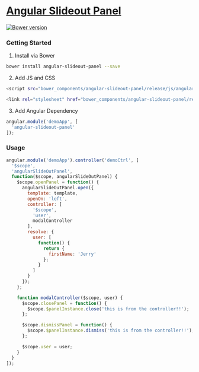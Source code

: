 # [Angular Slideout Panel](https://tablelist.github.io/angular-slideout-panel/)

[![Bower version](https://badge.fury.io/bo/angular-slideout-package.svg)](https://badge.fury.io/bo/angular-slideout-package)

### Getting Started
1) Install via Bower
``` bash
bower install angular-slideout-panel --save
```

2) Add JS and CSS
``` bash
<script src="bower_components/angular-slideout-panel/release/js/angular-slideout-panel.min.js"></script>

<link rel="stylesheet" href="bower_components/angular-slideout-panel/release/css/angular-slideout-panel.min.css">
```

3) Add Angular Dependency
``` js
angular.module('demoApp', [
  'angular-slideout-panel'
]);
```

### Usage

``` js
angular.module('demoApp').controller('demoCtrl', [
  '$scope',
  'angularSlideOutPanel',
  function($scope, angularSlideOutPanel) {
    $scope.openPanel = function() {
      angularSlideOutPanel.open({
        template: template,
        openOn: 'left',
        controller: [
          '$scope',
          'user',
          modalController
        ],
        resolve: {
          user: [
            function() {
              return {
                firstName: 'Jerry'
              };
            }
          ]
        }
      });
    };

    function modalController($scope, user) {
      $scope.closePanel = function() {
        $scope.$panelInstance.close('this is from the controller!!');
      };

      $scope.dismissPanel = function() {
        $scope.$panelInstance.dismiss('this is from the controller!!');
      };

      $scope.user = user;
    }
  }
]);
```
